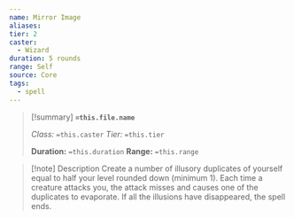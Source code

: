 ```yaml
---
name: Mirror Image
aliases: 
tier: 2
caster:
  - Wizard
duration: 5 rounds
range: Self
source: Core
tags:
  - spell
---
```


> [!summary] **`=this.file.name`**
> 
> *Class:* `=this.caster`
> *Tier:* `=this.tier`
> 
> **Duration:** `=this.duration`
> **Range:** `=this.range`

>[!note] Description
> Create a number of illusory duplicates of yourself equal to half your level rounded down (minimum 1). Each time a creature attacks you, the attack misses and causes one of the duplicates to evaporate. If all the illusions have disappeared, the spell ends.